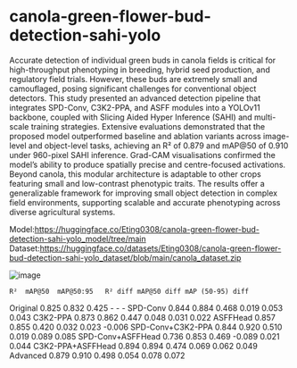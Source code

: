 # canola-green-flower-bud-detection-sahi-yolo

Accurate detection of individual green buds in canola fields is critical for high-throughput phenotyping in breeding, hybrid seed production, and regulatory field trials. However, these buds are extremely small and camouflaged, posing significant challenges for conventional object detectors. This study presented an advanced detection pipeline that integrates SPD-Conv, C3K2-PPA, and ASFF modules into a YOLOv11 backbone, coupled with Slicing Aided Hyper Inference (SAHI) and multi-scale training strategies. Extensive evaluations demonstrated that the proposed model outperformed baseline and ablation variants across image-level and object-level tasks, achieving an R² of 0.879 and mAP@50 of 0.910 under 960-pixel SAHI inference. Grad-CAM visualisations confirmed the model’s ability to produce spatially precise and centre-focused activations. Beyond canola, this modular architecture is adaptable to other crops featuring small and low-contrast phenotypic traits. The results offer a generalizable framework for improving small object detection in complex field environments, supporting scalable and accurate phenotyping across diverse agricultural systems.

Model:https://huggingface.co/Eting0308/canola-green-flower-bud-detection-sahi-yolo_model/tree/main
Dataset:https://huggingface.co/datasets/Eting0308/canola-green-flower-bud-detection-sahi-yolo_dataset/blob/main/canola_dataset.zip

![image](https://github.com/user-attachments/assets/ed5f491d-d00c-46c6-9262-ff7831f0d8b0)

	R²	mAP@50	mAP@50:95	R² diff	mAP@50 diff	mAP (50-95) diff
Original 	0.825 	0.832 	0.425 	-	-	-
SPD-Conv	0.844 	0.884 	0.468 	0.019	0.053	0.043
C3K2-PPA	0.873 	0.862 	0.447 	0.048	0.031	0.022
ASFFHead	0.857 	0.855 	0.420 	0.032	0.023	-0.006
SPD-Conv+C3K2-PPA	0.844 	0.920 	0.510 	0.019	0.089	0.085
SPD-Conv+ASFFHead	0.736 	0.853 	0.469 	-0.089	0.021	0.044
C3K2-PPA+ASFFHead	0.894 	0.894 	0.474 	0.069	0.062	0.049
Advanced	0.879 	0.910 	0.498 	0.054	0.078	0.072

